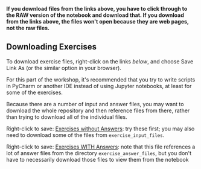 **If you download files from the links above, you have to click through to the RAW version of the notebook and download that.  If you download from the links above, the files won't open because they are web pages, not the raw files.**


## Downloading Exercises

To download exercise files, right-click on the links *below*, and choose Save Link As (or the similar option in your browser).  

For this part of the workshop, it's recommended that you try to write scripts in PyCharm or another IDE instead of using Jupyter notebooks, at least for some of the exercises.

Because there are a number of input and answer files, you may want to download the whole repository and then reference files from there, rather than trying to download all of the individual files.

Right-click to save: [Exercises without Answers](https://raw.githubusercontent.com/nuitrcs/pythonworkshops/master/intropython/Part_4/Part_4_exercises.ipynb): try these first; you may also need to download some of the files from `exercise_input_files`.   

Right-click to save: [Exercises WITH Answers](https://raw.githubusercontent.com/nuitrcs/pythonworkshops/master/intropython/Part_4/Part_4_exercises_with_answers.ipynb): note that this file references a lot of answer files from the directory `exercise_answer_files`, but you don't have to necessarily download those files to view them from the notebook